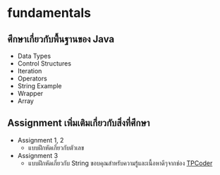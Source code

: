 # fundamentals

## ศึกษาเกี่ยวกับพื้นฐานของ Java
- Data Types
- Control Structures
- Iteration
- Operators
- String Example
- Wrapper
- Array

## Assignment เพิ่มเติมเกี่ยวกับสิ่งที่ศึกษา
- Assignment 1, 2
  - แบบฝึกหัดเกี่ยวกับตัวเลข
- Assignment 3
  - แบบฝึกหัดเกี่ยวกับ String
  ขอบคุณสำหรับความรู้และเนื้อหาดีๆจากช่อง [TPCoder](https://www.youtube.com/@tpcoder)
